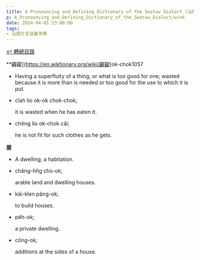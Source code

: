 ```yaml
---
title: A Pronouncing and Defining Dictionary of the Swatow Dialect (汕頭方言音義字典) / ok
p: A_Pronouncing_and_Defining_Dictionary_of_the_Swatow_Dialect/w/ok
date: 2024-04-01 23:00:00
tags: 
- 汕頭方言音義字典
---
```


[↩️ 轉總目錄](/A_Pronouncing_and_Defining_Dictionary_of_the_Swatow_Dialect)


**齷齪](https://en.wiktionary.org/wiki/齷齪)ok-chok1057
- Having a superfluity of a thing, or what is too  good for one; wasted because it is more than is needed or too good for  the use to which it is put.

- cîah lío ok-ok chok-chok;

  it is wasted when he has eaten it.

- chēng lío ok-chok căi;

  he is not fit for such clothes as he gets.

**屋**
- A dwelling; a habitation.

- châng-hn̂g chù-ok;

  arable land and dwelling houses.

- kài-kĭen pâng-ok;

  to build houses.

- pêh-ok;

  a private dwelling.

- cŏng-ok;

  additions at the sides of a house.
